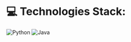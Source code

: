 # 💻 Technologies Stack:
![Python](https://img.shields.io/badge/Python-%23E0FFFF?style=for-the-badge&logo=Python&logoColor=%23008B8B&labelColor=%23E0FFFF&color=%23008B8B) ![Java](https://img.shields.io/badge/java-%23ED8B00.svg?style=for-the-badge&logo=java&logoColor=white)
